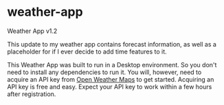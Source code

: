 # weather-app

Weather App v1.2

This update to my weather app contains forecast information, as well as a placeholder for if I ever decide to add time features to it. 

This Weather App was built to run in a Desktop environment. So you don't need to install any dependencies to run it. You will, however, need to acquire an API key from <a href="http://openweathermap.org/api">Open Weather Maps</a> to get started. Acquiring an API key is free and easy. Expect your API key to work within a few hours after registration.
